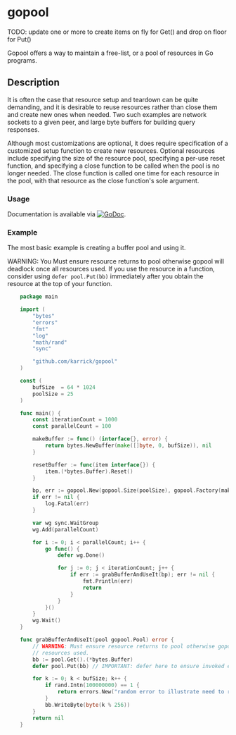 
# gopool

TODO: update one or more to create items on fly for Get() and drop on floor for Put()

Gopool offers a way to maintain a free-list, or a pool of resources in
Go programs.

## Description

It is often the case that resource setup and teardown can be quite
demanding, and it is desirable to reuse resources rather than close
them and create new ones when needed. Two such examples are network
sockets to a given peer, and large byte buffers for building query
responses.

Although most customizations are optional, it does require
specification of a customized setup function to create new resources.
Optional resources include specifying the size of the resource pool,
specifying a per-use reset function, and specifying a close function
to be called when the pool is no longer needed. The close function is
called one time for each resource in the pool, with that resource as
the close function's sole argument.

### Usage

Documentation is available via
[![GoDoc](https://godoc.org/github.com/karrick/gopool?status.svg)](https://godoc.org/github.com/karrick/gopool).

### Example

The most basic example is creating a buffer pool and using it.

WARNING: You Must ensure resource returns to pool otherwise gopool will deadlock once all resources
used. If you use the resource in a function, consider using `defer pool.Put(bb)` immediately after
you obtain the resource at the top of your function.

```Go
    package main

    import (
        "bytes"
        "errors"
        "fmt"
        "log"
        "math/rand"
        "sync"

        "github.com/karrick/gopool"
    )

    const (
        bufSize  = 64 * 1024
        poolSize = 25
    )

    func main() {
        const iterationCount = 1000
        const parallelCount = 100

        makeBuffer := func() (interface{}, error) {
            return bytes.NewBuffer(make([]byte, 0, bufSize)), nil
        }

        resetBuffer := func(item interface{}) {
            item.(*bytes.Buffer).Reset()
        }

        bp, err := gopool.New(gopool.Size(poolSize), gopool.Factory(makeBuffer), gopool.Reset(resetBuffer))
        if err != nil {
            log.Fatal(err)
        }

        var wg sync.WaitGroup
        wg.Add(parallelCount)

        for i := 0; i < parallelCount; i++ {
            go func() {
                defer wg.Done()

                for j := 0; j < iterationCount; j++ {
                    if err := grabBufferAndUseIt(bp); err != nil {
                        fmt.Println(err)
                        return
                    }
                }
            }()
        }
        wg.Wait()
    }

    func grabBufferAndUseIt(pool gopool.Pool) error {
        // WARNING: Must ensure resource returns to pool otherwise gopool will deadlock once all
        // resources used.
        bb := pool.Get().(*bytes.Buffer)
        defer pool.Put(bb) // IMPORTANT: defer here to ensure invoked even when subsequent code bails

        for k := 0; k < bufSize; k++ {
            if rand.Intn(100000000) == 1 {
                return errors.New("random error to illustrate need to return resource to pool")
            }
            bb.WriteByte(byte(k % 256))
        }
        return nil
    }
```
